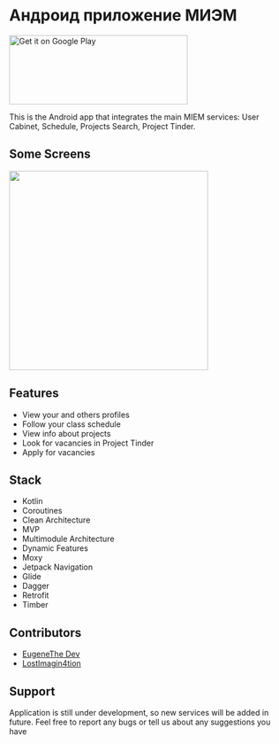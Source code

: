 # Андроид приложение МИЭМ  

<a href='https://play.google.com/store/apps/details?id=ru.hse.miem.miemapp&hl=en_US&gl=US&pcampaignid=pcampaignidMKT-Other-global-all-co-prtnr-py-PartBadge-Mar2515-1'><img alt='Get it on Google Play' src='https://play.google.com/intl/en_us/badges/static/images/badges/en_badge_web_generic.png' width = 323 height = 125/></a>

This is the Android app that integrates the main MIEM services: User Cabinet, Schedule, Projects Search, Project Tinder. 

## Some Screens
<img src="https://user-images.githubusercontent.com/63148392/169801653-2c88ea55-4c44-4c22-85d3-5c60f5459523.png" width=360/>

## Features
* View your and others profiles
* Follow your class schedule
* View info about projects
* Look for vacancies in Project Tinder
* Apply for vacancies

## Stack
* Kotlin
* Coroutines
* Clean Architecture
* MVP
* Multimodule Architecture
* Dynamic Features
* Moxy
* Jetpack Navigation
* Glide
* Dagger
* Retrofit
* Timber

## Contributors
* [EugeneThe Dev](https://github.com/EugeneTheDev)
* [LostImagin4tion](https://github.com/LostImagin4tion)

## Support
Application is still under development, so new services will be added in future. Feel free to report any bugs or tell us about any suggestions you have
